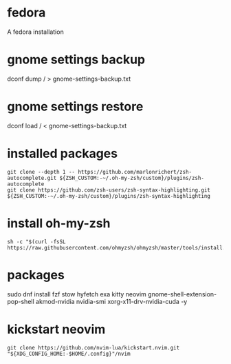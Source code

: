 # fedora
A fedora installation

# gnome settings backup
dconf dump / > gnome-settings-backup.txt

# gnome settings restore
dconf load / < gnome-settings-backup.txt

# installed packages
```shell
git clone --depth 1 -- https://github.com/marlonrichert/zsh-autocomplete.git ${ZSH_CUSTOM:-~/.oh-my-zsh/custom}/plugins/zsh-autocomplete
git clone https://github.com/zsh-users/zsh-syntax-highlighting.git ${ZSH_CUSTOM:-~/.oh-my-zsh/custom}/plugins/zsh-syntax-highlighting
```

# install oh-my-zsh
```shell
sh -c "$(curl -fsSL https://raw.githubusercontent.com/ohmyzsh/ohmyzsh/master/tools/install.sh)"
```

# packages
sudo dnf install fzf stow hyfetch exa kitty neovim gnome-shell-extension-pop-shell akmod-nvidia nvidia-smi xorg-x11-drv-nvidia-cuda -y

# kickstart neovim
```shell
git clone https://github.com/nvim-lua/kickstart.nvim.git "${XDG_CONFIG_HOME:-$HOME/.config}"/nvim
```
